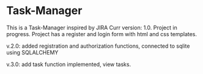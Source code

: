 # Task-Manager
This is a Task-Manager inspired by JIRA
Curr version: 1.0. Project in progress. Project has a register and login form with html and css templates.

v.2.0: added registration and authorization functions, connected to sqlite using SQLALCHEMY

v.3.0: add task function implemented, view tasks.
